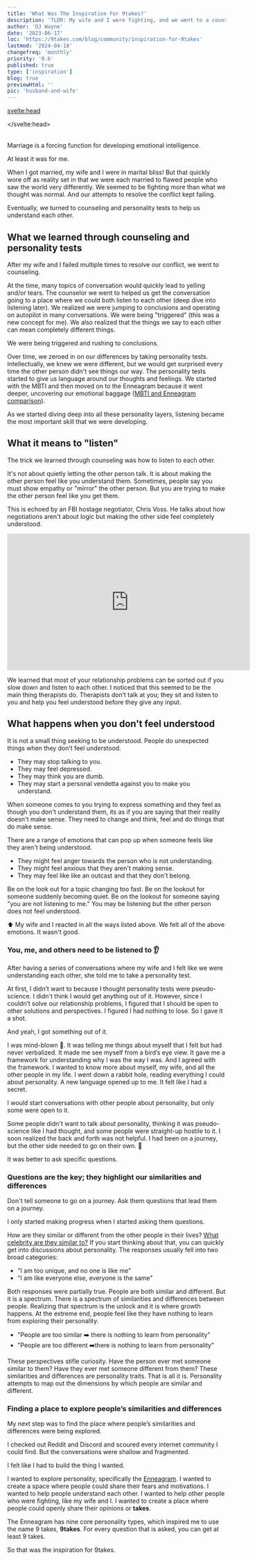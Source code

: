 ```yaml
---
title: 'What Was The Inspiration For 9takes?'
description: 'TLDR: My wife and I were fighting, and we went to a counselor which led to personality tests (Enneagram)'
author: 'DJ Wayne'
date: '2023-06-17'
loc: 'https://9takes.com/blog/community/inspiration-for-9takes'
lastmod: '2024-04-18'
changefreq: 'monthly'
priority: '0.6'
published: true
type: ['inspiration']
blog: true
previewHtml: ''
pic: 'husband-and-wife'
---
```


<svelte:head>

</svelte:head>

<script>
	import  PopCard  from "../../lib/components/atoms/PopCard.svelte";
</script>

<div
    style="display: flex;
    justify-content: center;
    margin: 1rem 0;"
>
 <PopCard
        image={`/blogs/husband-and-wife.webp`}
        showIcon={false}
        tint={false}
        displayText=""
        altText="My wife and I arguing 💑"
        subtext=""
    />
</div>

<p class="firstLetter">Marriage is a forcing function for developing emotional intelligence.</p>

At least it was for me.

When I got married, my wife and I were in marital bliss! But that quickly wore off as reality set in that we were each married to flawed people who saw the world very differently. We seemed to be fighting more than what we thought was normal. And our attempts to resolve the conflict kept failing.

Eventually, we turned to counseling and personality tests to help us understand each other.

## What we learned through counseling and personality tests

After my wife and I failed multiple times to resolve our conflict, we went to counseling.

At the time, many topics of conversation would quickly lead to yelling and/or tears. The counselor we went to helped us get the conversation going to a place where we could both listen to each other (deep dive into listening later). We realized we were jumping to conclusions and operating on autopilot in many conversations. We were being "triggered" (this was a new concept for me). We also realized that the things we say to each other can mean completely different things.

We were being triggered and rushing to conclusions.

Over time, we zeroed in on our differences by taking personality tests. Intellectually, we knew we were different, but we would get surprised every time the other person didn't see things our way. The personality tests started to give us language around our thoughts and feelings. We started with the MBTI and then moved on to the Enneagram because it went deeper, uncovering our emotional baggage ([MBTI and Enneagram comparison](/blog/enneagram/enneagram-vs-meyers-briggs)).

As we started diving deep into all these personality layers, listening became the most important skill that we were developing.

## What it means to "listen"

The trick we learned through counseling was how to listen to each other.

It's not about quietly letting the other person talk. It is about making the other person feel like you understand them. Sometimes, people say you must show empathy or "mirror" the other person. But you are trying to make the other person feel like you get them.

This is echoed by an FBI hostage negotiator, Chris Voss. He talks about how negotiations aren't about logic but making the other side feel completely understood.

<div class="iframe-container" >
<iframe width="560" height="315" src="https://www.youtube.com/embed/8EguLJgkc54?si=eBarFdPjKOxM8nRW&amp;start=2203" title="Chris Voss talking about the feeling of being heard" frameborder="0" allow="accelerometer; autoplay; clipboard-write; encrypted-media; gyroscope; picture-in-picture; web-share" allowfullscreen></iframe>
</div>

We learned that most of your relationship problems can be sorted out if you slow down and listen to each other. I noticed that this seemed to be the main thing therapists do. Therapists don’t talk at you; they sit and listen to you and help you feel understood before they give any input.

## What happens when you don't feel understood

It is not a small thing seeking to be understood. People do unexpected things when they don’t feel understood.

- They may stop talking to you.
- They may feel depressed.
- They may think you are dumb.
- They may start a personal vendetta against you to make you understand.

<!-- Its as if you are saying that they don't belong. -->

When someone comes to you trying to express something and they feel as though you don't understand them, its as if you are saying that their reality doesn't make sense. They need to change and think, feel and do things that do make sense.

<!-- Obviously this can happen to varying degrees but it is no small thing when someone doesn't feel understood. -->

There are a range of emotions that can pop up when someone feels like they aren't being understood.

- They might feel anger towards the person who is not understanding.
- They might feel anxious that they aren't making sense.
- They may feel like like an outcast and that they don't belong.

Be on the look out for a topic changing too fast. Be on the lookout for someone suddenly becoming quiet. Be on the lookout for someone saying "you are not listening to me." You may be listening but the other person does not feel understood.

⬆️ My wife and I reacted in all the ways listed above. We felt all of the above emotions. It wasn't good.

<!-- So they will go away and talk to someone where their reality does make sense. They may only give you one chance

what you are saying to the other person when you dont show that you understand them is that they are
They may have given you a chance and opened up to you but

Get revenge- like a confirmation bias

Try to force you to understand -->

<!-- The topic gets changed too fast
They say "You are not listening to me"

They say, “You are not listening to me.” The other side may be listening, but they must seek to understand. They may be butting in and interrupting. They may be thinking about counter-examples and comebacks. There are many reasons why someone might feel like they need to be listened to, which creates a gap between the two sides.

When an individual feels that they are not being heard, it can lead to a range of emotions. They might feel anger towards the person who is not listening. Their fear may grow if they feel like the other side isn’t listening when discussing topics that evoke fear. Additionally, if a person feels like they are being ignored, this can foster insecurity where they feel like they are less worthy of being heard. -->

### You, me, and others need to be listened to 👂

After having a series of conversations where my wife and I felt like we were understanding each other, she told me to take a personality test.

At first, I didn’t want to because I thought personality tests were pseudo-science. I didn't think I would get anything out of it. However, since I couldn’t solve our relationship problems, I figured that I should be open to other solutions and perspectives. I figured I had nothing to lose. So I gave it a shot.

And yeah, I got something out of it.

I was mind-blown 🤯. It was telling me things about myself that I felt but had never verbalized. It made me see myself from a bird’s eye view. It gave me a framework for understanding why I was the way I was. And I agreed with the framework. I wanted to know more about myself, my wife, and all the other people in my life. I went down a rabbit hole, reading everything I could about personality. A new language opened up to me. It felt like I had a secret.

<!-- Everyone was learning something
about themselves and was vulnerable and could listen and tried to talk about it with anyone who would listen.
The pushback -->

I would start conversations with other people about personality, but only some were open to it.

Some people didn't want to talk about personality, thinking it was pseudo-science like I had thought, and some people were straight-up hostile to it. I soon realized the back and forth was not helpful. I had been on a journey, but the other side needed to go on their own. 👣

It was better to ask specific questions.

### Questions are the key; they highlight our similarities and differences

Don't tell someone to go on a journey. Ask them questions that lead them on a journey.

I only started making progress when I started asking them questions.

How are they similar or different from the other people in their lives? <a href="/blog/famous-enneagram-types" >What celebrity are they similar to?</a> If you start thinking about that, you can quickly get into discussions about personality. The responses usually fell into two broad categories:

- "I am too unique, and no one is like me"
- "I am like everyone else, everyone is the same"

Both responses were partially true. People are both similar and different. But it is a spectrum. There is a spectrum of similarities and differences between people. Realizing that spectrum is the unlock and it is where growth happens. At the extreme end, people feel like they have nothing to learn from exploring their personality.

- "People are too similar ➡️ there is nothing to learn from personality"
- "People are too different ➡️there is nothing to learn from personality"

These perspectives stifle curiosity. Have the person ever met someone similar to them? Have they ever met someone different from them? These similarities and differences are personality traits. That is all it is. Personality attempts to map out the dimensions by which people are similar and different.

### Finding a place to explore people’s similarities and differences

My next step was to find the place where people’s similarities and differences were being explored.

I checked out Reddit and Discord and scoured every internet community I could find. But the conversations were shallow and fragmented.

I felt like I had to build the thing I wanted.

I wanted to explore personality, specifically the <a href="/blog/enneagram/enneagram-tldr">Enneagram</a>. I wanted to create a space where people could share their fears and motivations. I wanted to help people understand each other. I wanted to help other people who were fighting, like my wife and I. I wanted to create a place where people could openly share their opinions or **takes**.

The Enneagram has nine core personality types, which inspired me to use the name 9 takes, **9takes**. For every question that is asked, you can get at least 9 takes.

So that was the inspiration for 9takes.

<style lang="scss">
</style>
